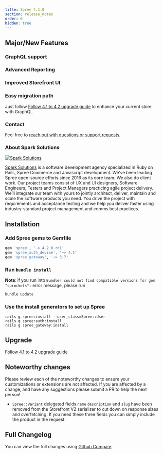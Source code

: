 ```yaml
---
title: Spree 4.1.0
section: release_notes
order: 0
hidden: true
---
```


## Major/New Features

### GraphQL support

### Advanced Reporting

### Improved Storefront UI

### Easy migration path

Just follow [Follow 4.1 to 4.2 upgrade guide](/developer/upgrades/four-dot-one-to-four-dot-two.html) to enhance your current store with GraphQL

### Contact

Feel free to [reach out with questions or support requests](https://sparksolutions.co/contact/),

### About Spark Solutions

<a href="https://sparksolutions.co"><img src="https://sparksolutions.co/wp-content/uploads/2015/01/logo-ss-tr-221x100.png" alt="Spark Solutions"></a>

[Spark Solutions](https://sparksolutions.co/) is a software development agency specialized in Ruby on Rails, Spree Commerce and Javascript development. We’ve been leading Spree open-source efforts since 2016 as its core team. We also do client work. Our project teams consist of UX and UI designers, Software Engineers, Testers and Project Managers practicing agile project delivery. We’ll integrate our team with yours to jointly architect, deliver, maintain and scale the software products you need. You drive the project with requirements and acceptance testing and we help you deliver faster using industry-standard project management and comms best practices.

## Installation

### Add Spree gems to Gemfile

```ruby
gem 'spree', '~> 4.2.0.rc1'
gem 'spree_auth_devise', '~> 4.1'
gem 'spree_gateway', '~> 3.7'
```

### Run `bundle install`

**Note**: if you run into `Bundler could not find compatible versions for gem "sprockets":` error message, please run 

```bash
bundle update
```

### Use the install generators to set up Spree

```shell
rails g spree:install --user_class=Spree::User
rails g spree:auth:install
rails g spree_gateway:install
```

## Upgrade

[Follow 4.1 to 4.2 upgrade guide](/developer/upgrades/four-dot-one-to-four-dot-two.html)

## Noteworthy changes

Please review each of the noteworthy changes to ensure your customizations or extensions are not affected. If you are affected by a change, and have any suggestions please submit a PR to help the next person!

* `Spree::Variant` delegated fields `name` `description` and `slug` have been removed from the Storefront V2 serializer to cut down on response sizes and overfetching. If you need these three fields you can simply include the product in the request.


## Full Changelog

You can view the full changes using [Github Compare](https://github.com/spree/spree/compare/4-1-stable...master).
